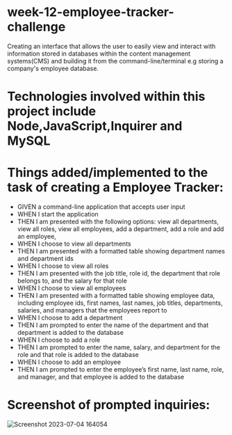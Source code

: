 # week-12-employee-tracker-challenge

Creating an interface that allows the user to easily view and interact with information stored in databases within the content management systems(CMS) and building it from the command-line/terminal e.g storing a company's employee database.

# Technologies involved within this project include Node,JavaScript,Inquirer and MySQL

# Things added/implemented to the task of creating a Employee Tracker:

- GIVEN a command-line application that accepts user input
- WHEN I start the application
- THEN I am presented with the following options: view all departments, view all roles, view all employees, add a department, add a role and add an employee, 
- WHEN I choose to view all departments
- THEN I am presented with a formatted table showing department names and department ids
- WHEN I choose to view all roles
- THEN I am presented with the job title, role id, the department that role belongs to, and the salary for that role
- WHEN I choose to view all employees
- THEN I am presented with a formatted table showing employee data, including employee ids, first names, last names, job titles, departments, salaries, and managers that the employees report to
- WHEN I choose to add a department
- THEN I am prompted to enter the name of the department and that department is added to the database
- WHEN I choose to add a role
- THEN I am prompted to enter the name, salary, and department for the role and that role is added to the database
- WHEN I choose to add an employee
- THEN I am prompted to enter the employee’s first name, last name, role, and manager, and that employee is added to the database

# Screenshot of prompted inquiries:

![Screenshot 2023-07-04 164054](https://github.com/AJosueBN/week-12-employee-tracker-challenge/assets/129113539/043a4514-89c5-48e3-96fc-6c8edc43a727)


